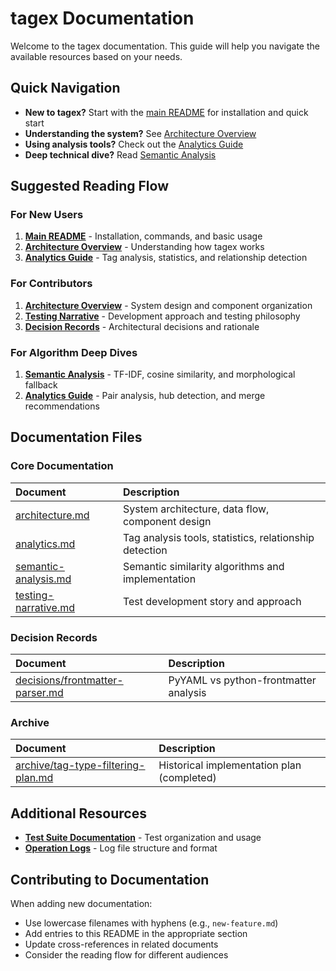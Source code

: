 # tagex Documentation

Welcome to the tagex documentation. This guide will help you navigate the available resources based on your needs.

## Quick Navigation

- **New to tagex?** Start with the [main README](../README.md) for installation and quick start
- **Understanding the system?** See [Architecture Overview](architecture.md)
- **Using analysis tools?** Check out the [Analytics Guide](analytics.md)
- **Deep technical dive?** Read [Semantic Analysis](semantic-analysis.md)

## Suggested Reading Flow

### For New Users

1. **[Main README](../README.md)** - Installation, commands, and basic usage
2. **[Architecture Overview](architecture.md)** - Understanding how tagex works
3. **[Analytics Guide](analytics.md)** - Tag analysis, statistics, and relationship detection

### For Contributors

1. **[Architecture Overview](architecture.md)** - System design and component organization
2. **[Testing Narrative](testing-narrative.md)** - Development approach and testing philosophy
3. **[Decision Records](decisions/)** - Architectural decisions and rationale

### For Algorithm Deep Dives

1. **[Semantic Analysis](semantic-analysis.md)** - TF-IDF, cosine similarity, and morphological fallback
2. **[Analytics Guide](analytics.md)** - Pair analysis, hub detection, and merge recommendations

## Documentation Files

### Core Documentation

| Document | Description |
|:---------|:------------|
| [architecture.md](architecture.md) | System architecture, data flow, component design |
| [analytics.md](analytics.md) | Tag analysis tools, statistics, relationship detection |
| [semantic-analysis.md](semantic-analysis.md) | Semantic similarity algorithms and implementation |
| [testing-narrative.md](testing-narrative.md) | Test development story and approach |

### Decision Records

| Document | Description |
|:---------|:------------|
| [decisions/frontmatter-parser.md](decisions/frontmatter-parser.md) | PyYAML vs python-frontmatter analysis |

### Archive

| Document | Description |
|:---------|:------------|
| [archive/tag-type-filtering-plan.md](archive/tag-type-filtering-plan.md) | Historical implementation plan (completed) |

## Additional Resources

- **[Test Suite Documentation](../tests/README.md)** - Test organization and usage
- **[Operation Logs](../log/README.md)** - Log file structure and format

## Contributing to Documentation

When adding new documentation:

- Use lowercase filenames with hyphens (e.g., `new-feature.md`)
- Add entries to this README in the appropriate section
- Update cross-references in related documents
- Consider the reading flow for different audiences